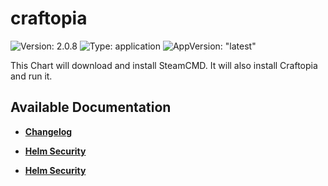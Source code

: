 # craftopia

![Version: 2.0.8](https://img.shields.io/badge/Version-2.0.8-informational?style=flat-square) ![Type: application](https://img.shields.io/badge/Type-application-informational?style=flat-square) ![AppVersion: "latest"](https://img.shields.io/badge/AppVersion-"latest"-informational?style=flat-square)

This Chart will download and install SteamCMD. It will also install Craftopia and run it.

## Available Documentation

- [**Changelog**](CHANGELOG)

- [**Helm Security**](container-security)

- [**Helm Security**](helm-security)

